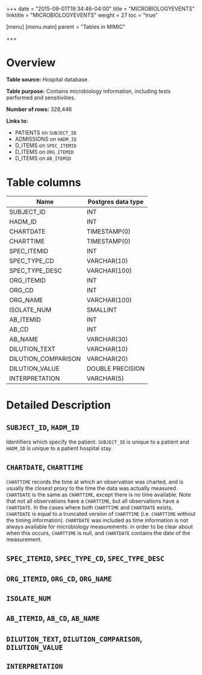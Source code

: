+++
date = "2015-09-01T19:34:46-04:00"
title = "MICROBIOLOGYEVENTS"
linktitle = "MICROBIOLOGYEVENTS"
weight = 27
toc = "true"

[menu]
  [menu.main]
    parent = "Tables in MIMIC"

+++

# Overview

**Table source:** Hospital database.

**Table purpose:** Contains microbiology information, including tests performed and sensitivities.

**Number of rows:** 328,446

**Links to:**

* PATIENTS on `SUBJECT_ID`
* ADMISSIONS on `HADM_ID`
* D\_ITEMS on `SPEC_ITEMID`
* D\_ITEMS on `ORG_ITEMID`
* D\_ITEMS on `AB_ITEMID`

# Table columns

Name | Postgres data type 
---- | ---- 
SUBJECT\_ID | INT
HADM\_ID | INT
CHARTDATE | TIMESTAMP(0)
CHARTTIME | TIMESTAMP(0)
SPEC\_ITEMID | INT
SPEC\_TYPE\_CD | VARCHAR(10)
SPEC\_TYPE\_DESC | VARCHAR(100)
ORG\_ITEMID | INT
ORG\_CD | INT
ORG\_NAME | VARCHAR(100)
ISOLATE\_NUM | SMALLINT
AB\_ITEMID | INT
AB\_CD | INT
AB\_NAME | VARCHAR(30)
DILUTION\_TEXT | VARCHAR(10)
DILUTION\_COMPARISON | VARCHAR(20)
DILUTION\_VALUE | DOUBLE PRECISION
INTERPRETATION | VARCHAR(5)
	
# Detailed Description

## `SUBJECT_ID`, `HADM_ID`

Identifiers which specify the patient: `SUBJECT_ID` is unique to a patient and `HADM_ID` is unique to a patient hospital stay.

## `CHARTDATE`, `CHARTTIME`

`CHARTTIME` records the time at which an observation was charted, and is usually the closest proxy to the time the data was actually measured.
`CHARTDATE` is the same as `CHARTTIME`, except there is no time available. Note that not all observations have a `CHARTTIME`, but all observations have a `CHARTDATE`.
In the cases where both `CHARTTIME` and `CHARTDATE` exists, `CHARTDATE` is equal to a truncated version of `CHARTTIME` (i.e. `CHARTTIME` without the timing information).
`CHARTDATE` was included as time information is not always available for microbiology measurements: in order to be clear about when this occurs, `CHARTTIME` is null, and `CHARTDATE` contains the date of the measurement.

## `SPEC_ITEMID`, `SPEC_TYPE_CD`, `SPEC_TYPE_DESC`

## `ORG_ITEMID`, `ORG_CD`, `ORG_NAME`

## `ISOLATE_NUM`

## `AB_ITEMID`, `AB_CD`, `AB_NAME`

## `DILUTION_TEXT`, `DILUTION_COMPARISON`, `DILUTION_VALUE`

## `INTERPRETATION`

<!-- # Important considerations -->

